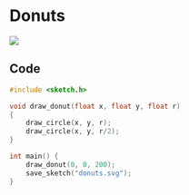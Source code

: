 # Donuts

<img class="sketch-lg" src="../images/donuts.svg">



## Code

```c
#include <sketch.h>

void draw_donut(float x, float y, float r)
{
    draw_circle(x, y, r);
    draw_circle(x, y, r/2);
}

int main() {
    draw_donut(0, 0, 200);
    save_sketch("donuts.svg");
}

```

